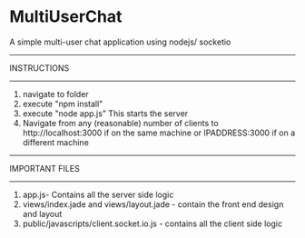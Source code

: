 # MultiUserChat
A simple multi-user chat application using nodejs/ socketio

************
INSTRUCTIONS
************
1. navigate to folder
2. execute "npm install"
3. execute "node app.js" This starts the server
4. Navigate from any (reasonable) number of clients to http://localhost:3000 if on the same machine or IPADDRESS:3000 if on a different machine



***************
IMPORTANT FILES
***************

1. app.js- Contains all the server side logic
2. views/index.jade and views/layout.jade - contain the front end design and layout
3. public/javascripts/client.socket.io.js - contains all the client side logic